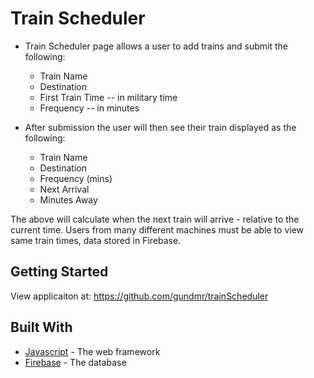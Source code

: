 # Train Scheduler 
* Train Scheduler page allows a user to add trains and submit the following:
    * Train Name
    * Destination 
    * First Train Time -- in military time
    * Frequency -- in minutes

* After submission the user will then see their train displayed as the following:
    * Train Name
    * Destination
    * Frequency (mins)
    * Next Arrival
    * Minutes Away

The above will calculate when the next train will arrive - relative to the current time.
Users from many different machines must be able to view same train times, data stored in Firebase. 

## Getting Started
View applicaiton at: https://github.com/gundmr/trainScheduler

## Built With
* [Javascript](https://www.javascript.com/) - The web framework
* [Firebase](https://firebase.google.com/) - The database
